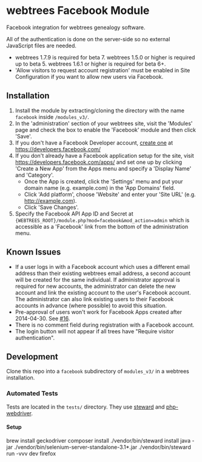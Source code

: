 webtrees Facebook Module
========================

Facebook integration for webtrees genealogy software.

All of the authentication is done on the server-side so no external JavaScript files are needed.

* webtrees 1.7.9 is required for beta 7. webtrees 1.5.0 or higher is required up to beta 5. webtrees 1.6.1 or higher is required for beta 6+.
* 'Allow visitors to request account registration' must be enabled in Site Configuration if you want
  to allow new users via Facebook.

## Installation ##
1. Install the module by extracting/cloning the directory with the name `facebook` inside ```/modules_v3/```.
2. In the 'administration' section of your webtrees site, visit the 'Modules' page and check the box to
   enable the 'Facebook' module and then click 'Save'.
3. If you don't have a Facebook Developer account, [create one](https://developers.facebook.com/docs/create-developer-account/)
   at https://developers.facebook.com/
4. If you don't already have a Facebook application setup for the site, visit
   https://developers.facebook.com/apps/ and set one up by clicking 'Create a New App' from the
   Apps menu and specify a 'Display Name' and 'Category'.
   * Once the App is created, click the 'Settings' menu and put your domain name (e.g. example.com)
     in the 'App Domains' field.
   * Click 'Add platform', choose 'Website' and enter your 'Site URL' (e.g. http://example.com).
   * Click 'Save Changes'.
5. Specify the Facebook API App ID and Secret at ```{WEBTREES_ROOT}/module.php?mod=facebook&mod_action=admin```
   which is accessible as a 'Facebook' link from the bottom of the administration menu.

## Known Issues ##
* If a user logs in with a Facebook account which uses a different email address than their existing
  webtrees email address, a second account will be created for the same individual. If administrator
  approval is required for new accounts, the administrator can delete the new account and link the
  existing account to the user's Facebook account. The administrator can also link existing users to
  their Facebook accounts in advance (where possible) to avoid this situation.
* Pre-approval of users won't work for Facebook Apps created after 2014-04-30. See [#16](https://github.com/mnoorenberghe/webtrees-facebook/issues/16).
* There is no comment field during registration with a Facebook account.
* The login button will not appear if all trees have "Require visitor authentication".

## Development ##

Clone this repo into a `facebook` subdirectory of `modules_v3/` in a webtrees installation.

### Automated Tests ###

Tests are located in the `tests/` directory. They use [steward](https://github.com/lmc-eu/steward) and
[php-webdriver](https://github.com/facebook/php-webdriver).

#### Setup ####
  brew install geckodriver
  composer install
  ./vendor/bin/steward install
  java -jar ./vendor/bin/selenium-server-standalone-3.1*.jar
  ./vendor/bin/steward run -vvv dev firefox
